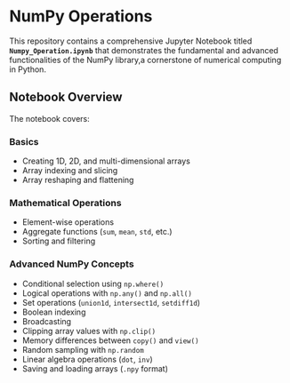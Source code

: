 # NumPy Operations 

This repository contains a comprehensive Jupyter Notebook titled **`Numpy_Operation.ipynb`** that demonstrates the fundamental and advanced functionalities of the NumPy library,a cornerstone of numerical computing in Python.

## Notebook Overview

The notebook covers:

### Basics
- Creating 1D, 2D, and multi-dimensional arrays
- Array indexing and slicing
- Array reshaping and flattening

### Mathematical Operations
- Element-wise operations
- Aggregate functions (`sum`, `mean`, `std`, etc.)
- Sorting and filtering

### Advanced NumPy Concepts
- Conditional selection using `np.where()`
- Logical operations with `np.any()` and `np.all()`
- Set operations (`union1d`, `intersect1d`, `setdiff1d`)
- Boolean indexing
- Broadcasting
- Clipping array values with `np.clip()`
- Memory differences between `copy()` and `view()`
- Random sampling with `np.random`
- Linear algebra operations (`dot`, `inv`)
- Saving and loading arrays (`.npy` format)
